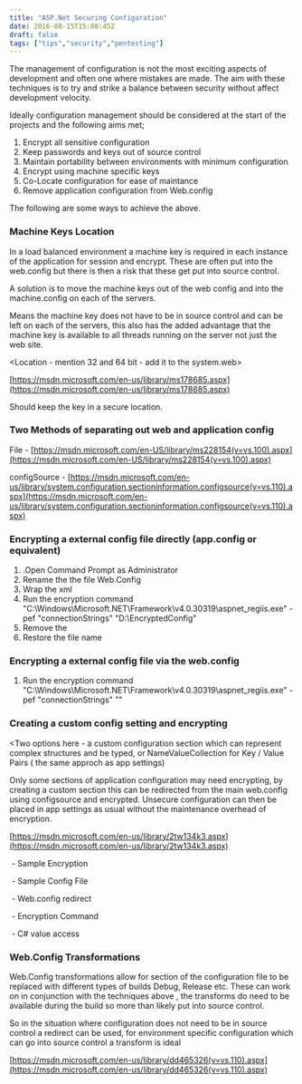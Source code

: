 ```yaml
---
title: "ASP.Net Securing Configuration"
date: 2016-08-15T15:08:45Z
draft: false
tags: ["tips","security","pentesting"]
---
```


The management of configuration is not the most exciting aspects of development and often one where mistakes are made. The aim with these techniques is to try and strike a balance between security without affect development velocity. 

Ideally configuration management should be considered at the start of the projects and the following aims met;

1.  Encrypt all sensitive configuration
2.  Keep passwords and keys out of source control
3.  Maintain portability between environments with minimum configuration
4.  Encrypt using machine specific keys
5.  Co-Locate configuration for ease of maintance
6.  Remove application configuration from Web.config

The following are some ways to achieve the above.

### Machine Keys Location 

In a load balanced environment a machine key is required in each instance of the application for session and encrypt. These are often put into the web.config but there is then a risk that these get put into source control.

A solution is to move the machine keys out of the web config and into the machine.config on each of the servers.

Means the machine key does not have to be in source control and can be left on each of the servers, this also has the added advantage that the machine key is available to all threads running on the server not just the web site.

<Location - mention 32 and 64 bit - add it to the system.web>

<Sample config>

[https://msdn.microsoft.com/en-us/library/ms178685.aspx](https://msdn.microsoft.com/en-us/library/ms178685.aspx)

Should keep the key in a secure location.

### Two Methods of separating out web and application config

File - [https://msdn.microsoft.com/en-US/library/ms228154(v=vs.100).aspx](https://msdn.microsoft.com/en-US/library/ms228154(v=vs.100).aspx)

configSource - [https://msdn.microsoft.com/en-us/library/system.configuration.sectioninformation.configsource(v=vs.110).aspx](https://msdn.microsoft.com/en-us/library/system.configuration.sectioninformation.configsource(v=vs.110).aspx)

### Encrypting a external config file directly (app.config or equivalent)

1.  .Open Command Prompt as Administrator
2.  Rename the the file Web.Config
3.  Wrap the xml <configuration> </configuration>
4.  Run the encryption command "C:\\Windows\\Microsoft.NET\\Framework\\v4.0.30319\\aspnet_regiis.exe" -pef "connectionStrings" "D:\\EncryptedConfig"
5.  Remove the <configuration> </configuration>
6.  Restore the file name

### Encrypting a external config file via the web.config

1.  Run the encryption command "C:\\Windows\\Microsoft.NET\\Framework\\v4.0.30319\\aspnet_regiis.exe" -pef "connectionStrings" "<Location of web.config>"

### Creating a custom config setting and encrypting

<Two options here - a custom configuration section which can represent complex structures and be typed, or NameValueCollection for Key / Value Pairs ( the same approch as app settings)

Only some sections of application configuration may need encrypting, by creating a custom section this can be redirected from the main web.config using configsource and encrypted. Unsecure configuration can then be placed in app settings as usual without the maintenance overhead of encryption. 

[https://msdn.microsoft.com/en-us/library/2tw134k3.aspx](https://msdn.microsoft.com/en-us/library/2tw134k3.aspx)

 \- Sample Encryption

 \- Sample Config File

 \- Web.config redirect

 \- Encryption Command

 \- C# value access 

### Web.Config Transformations

Web.Config transformations allow for section of the configuration file to be replaced with different types of builds Debug, Release etc. These can work on in conjunction with the techniques above , the transforms do need to be available during the build so more than likely put into source control. 

So in the situation where configuration does not need to be in source control a redirect can be used, for environment specific configuration which can go into source control a transform is ideal

[https://msdn.microsoft.com/en-us/library/dd465326(v=vs.110).aspx](https://msdn.microsoft.com/en-us/library/dd465326(v=vs.110).aspx)